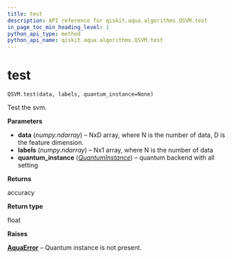 ```yaml
---
title: test
description: API reference for qiskit.aqua.algorithms.QSVM.test
in_page_toc_min_heading_level: 1
python_api_type: method
python_api_name: qiskit.aqua.algorithms.QSVM.test
---
```


# test

<span id="qiskit.aqua.algorithms.QSVM.test" />

`QSVM.test(data, labels, quantum_instance=None)`

Test the svm.

**Parameters**

*   **data** (*numpy.ndarray*) – NxD array, where N is the number of data, D is the feature dimension.
*   **labels** (*numpy.ndarray*) – Nx1 array, where N is the number of data
*   **quantum\_instance** ([*QuantumInstance*](qiskit.aqua.QuantumInstance "qiskit.aqua.QuantumInstance")) – quantum backend with all setting

**Returns**

accuracy

**Return type**

float

**Raises**

[**AquaError**](qiskit.aqua.AquaError "qiskit.aqua.AquaError") – Quantum instance is not present.

